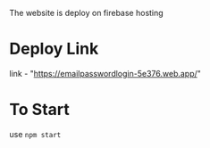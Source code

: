 The website is deploy on firebase hosting 
# Deploy Link
link - "https://emailpasswordlogin-5e376.web.app/"

# To Start 
use ```npm start```

